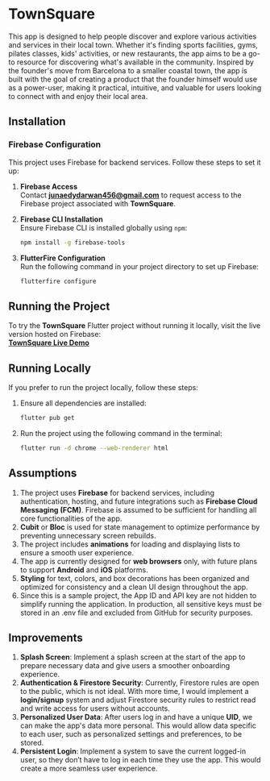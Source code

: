 # TownSquare

This app is designed to help people discover and explore various activities and services in their local town. Whether it's finding sports facilities, gyms, pilates classes, kids' activities, or new restaurants, the app aims to be a go-to resource for discovering what's available in the community. Inspired by the founder's move from Barcelona to a smaller coastal town, the app is built with the goal of creating a product that the founder himself would use as a power-user, making it practical, intuitive, and valuable for users looking to connect with and enjoy their local area.

## Installation

### Firebase Configuration

This project uses Firebase for backend services. Follow these steps to set it up:

1. **Firebase Access**  
   Contact **junaedydarwan456@gmail.com** to request access to the Firebase project associated with **TownSquare**.

2. **Firebase CLI Installation**  
   Ensure Firebase CLI is installed globally using `npm`:
   ```bash
   npm install -g firebase-tools

3. **FlutterFire Configuration**  
   Run the following command in your project directory to set up Firebase:
   ```bash
   flutterfire configure
   
## Running the Project

To try the **TownSquare** Flutter project without running it locally, visit the live version hosted on Firebase:  
[**TownSquare Live Demo**](https://twnsqr-townsquare.web.app)

## Running Locally

If you prefer to run the project locally, follow these steps:

1. Ensure all dependencies are installed:
   ```bash
   flutter pub get

2. Run the project using the following command in the terminal:
   ```bash
   flutter run -d chrome --web-renderer html

## Assumptions

1. The project uses **Firebase** for backend services, including authentication, hosting, and future integrations such as **Firebase Cloud Messaging (FCM)**. Firebase is assumed to be sufficient for handling all core functionalities of the app.
2. **Cubit** or **Bloc** is used for state management to optimize performance by preventing unnecessary screen rebuilds.
3. The project includes **animations** for loading and displaying lists to ensure a smooth user experience.
4. The app is currently designed for **web browsers** only, with future plans to support **Android** and **iOS** platforms.
5. **Styling** for text, colors, and box decorations has been organized and optimized for consistency and a clean UI design throughout the app.
6. Since this is a sample project, the App ID and API key are not hidden to simplify running the application. In production, all sensitive keys must be stored in an .env file and excluded from GitHub for security purposes.


## Improvements

1. **Splash Screen**: Implement a splash screen at the start of the app to prepare necessary data and give users a smoother onboarding experience.
2. **Authentication & Firestore Security**: Currently, Firestore rules are open to the public, which is not ideal. With more time, I would implement a **login/signup** system and adjust Firestore security rules to restrict read and write access for users without accounts.
3. **Personalized User Data**: After users log in and have a unique **UID**, we can make the app's data more personal. This would allow data specific to each user, such as personalized settings and preferences, to be stored.
4. **Persistent Login**: Implement a system to save the current logged-in user, so they don’t have to log in each time they use the app. This would create a more seamless user experience.

